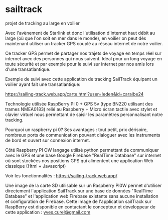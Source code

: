 # sailtrack
projet de tracking au large en voilier

Avec l'avènement de Starlink et donc l'utilisation d'internet haut débit au large (où que l'on soit en mer dans le monde), en voilier on peut dès maintenant utiliser un tracker GPS couplé au réseau internet de notre voilier. 

Ce tracker GPS permet de partager nos trajets de voyage en temps réel sur internet avec des personnes qui nous suivent. Idéal pour un long voyage en toute sécurité et par exemple pour le suivi sur internet par nos amis lors d'une transatlantique.

Exemple de suivi avec cette application de tracking SailTrack équipant un voilier ayant fait une transatlantique:

https://sailing-track.web.app/carte.html?user=leden&id=caraibe24


Technologie utilisée
RaspBerry PI 0 + GPS 5v (type BN220 utilisant des trames NMEA0183) relié au Raspberry + Micro écran tactile avec stylet et clavier virtuel nous permettant de saisir les paramètres personnalisant notre tracking.

Pourquoi un raspberry pi 0? Ses avantages : tout petit, prix dérisoire, nombreux ports de communication pouvant dialoguer avec les instruments de bord et ouvert sur connexion internet.

Côté Raspberry PI OW langage utilisé python permettant de communiquer avec le GPS et une base Google Firebase "RealTime Database" sur internet où sont stockées nos positions GPS qui alimentent une application Web classique (Html + Javascript)

Voir les fonctionnalités :
https://sailing-track.web.app/

Une image de la carte SD utilisable sur un Raspberry PI0W permet d'utiliser directement l'application SailTrack sur une base de données "RealTime Database" et l'application web Firebase existante sans aucune installation et configuration de Firebase. Cette image de l'application sailTrack sur RaspBerry est disponible en contactant le concepteur et developpeur de cette application : yves.curel@gmail.com





